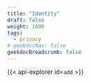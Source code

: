 ```yaml
---
title: "Identity"
draft: false
weight: 1000
tags:
  - privacy
# geekdocNav: false
geekdocBreadcrumb: false
---
```


{{< api-explorer id=`add` >}}
